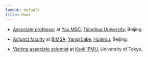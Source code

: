 ```yaml
---
layout: default
title: Home
---
```




- [Associate professor](http://ymsc.tsinghua.edu.cn/cn/content/show/170-155.html)
  at <a href="http://ymsc.tsinghua.edu.cn/en">Yau MSC</a>, <a href="http://www.tsinghua.edu.cn/publish/thu2018en/index.html">Tsinghua University</a>, Beijing.

- <a href="http://www.bimsa.cn/jyry">Adjunct faculty</a> at <a href="http://www.bimsa.cn/wzsy">BIMSA</a>, <a href="https://www.travelchinaguide.com/attraction/beijing/yanqi-lake.htm">Yanqi Lake</a>, <a href="https://www.travelchinaguide.com/cityguides/beijing/huairou-district/">Huairou</a>, Beijing.

- <a href="https://db.ipmu.jp/member/personal/4007en.html">Visiting associate scientist</a> at <a href="http://www.ipmu.jp/">Kavli IPMU</a>, University of Tokyo.
